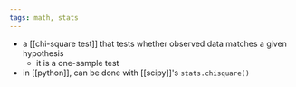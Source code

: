 ```yaml
---
tags: math, stats
---
```


- a [[chi-square test]] that tests whether observed data matches a given hypothesis
	- it is a one-sample test
- in [[python]], can be done with [[scipy]]'s `stats.chisquare()`